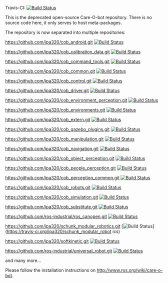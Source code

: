 Travis-CI: [![Build Status](https://travis-ci.org/ipa320/care-o-bot.svg?branch=indigo_dev)](https://travis-ci.org/ipa320/care-o-bot)

This is the deprecated open-source Care-O-bot repository. There is no source code here, it only serves to host meta-packages.

The repository is now separated into multiple repositories:

https://github.com/ipa320/cob_android.git [![Build Status](https://travis-ci.org/ipa320/cob_android.svg?branch=indigo_dev)](https://travis-ci.org/ipa320/cob_android)

https://github.com/ipa320/cob_calibration_data.git [![Build Status](https://travis-ci.org/ipa320/cob_calibration_data.svg?branch=indigo_dev)](https://travis-ci.org/ipa320/cob_calibration_data)

https://github.com/ipa320/cob_command_tools.git [![Build Status](https://travis-ci.org/ipa320/cob_command_tools.svg?branch=indigo_dev)](https://travis-ci.org/ipa320/cob_command_tools)

https://github.com/ipa320/cob_common.git [![Build Status](https://travis-ci.org/ipa320/cob_common.svg?branch=indigo_dev)](https://travis-ci.org/ipa320/cob_common)

https://github.com/ipa320/cob_control.git [![Build Status](https://travis-ci.org/ipa320/cob_control.svg?branch=indigo_dev)](https://travis-ci.org/ipa320/cob_control)

https://github.com/ipa320/cob_driver.git [![Build Status](https://travis-ci.org/ipa320/cob_driver.svg?branch=indigo_dev)](https://travis-ci.org/ipa320/cob_driver)

https://github.com/ipa320/cob_environment_perception.git [![Build Status](https://travis-ci.org/ipa320/cob_environment_perception.svg?branch=indigo_dev)](https://travis-ci.org/ipa320/cob_environment_perception)

https://github.com/ipa320/cob_environments.git [![Build Status](https://travis-ci.org/ipa320/cob_environments.svg?branch=indigo_dev)](https://travis-ci.org/ipa320/cob_environments)

https://github.com/ipa320/cob_extern.git [![Build Status](https://travis-ci.org/ipa320/cob_extern.svg?branch=indigo_dev)](https://travis-ci.org/ipa320/cob_extern)

https://github.com/ipa320/cob_gazebo_plugins.git [![Build Status](https://travis-ci.org/ipa320/cob_gazebo_plugins.svg?branch=indigo_dev)](https://travis-ci.org/ipa320/cob_gazebo_plugins)

https://github.com/ipa320/cob_manipulation.git [![Build Status](https://travis-ci.org/ipa320/cob_manipulation.svg?branch=indigo_dev)](https://travis-ci.org/ipa320/cob_manipulation)

https://github.com/ipa320/cob_navigation.git [![Build Status](https://travis-ci.org/ipa320/cob_navigation.svg?branch=indigo_dev)](https://travis-ci.org/ipa320/cob_navigation)

https://github.com/ipa320/cob_object_perception.git [![Build Status](https://travis-ci.org/ipa320/cob_object_perception.svg?branch=indigo_dev)](https://travis-ci.org/ipa320/cob_object_perception)

https://github.com/ipa320/cob_people_perception.git [![Build Status](https://travis-ci.org/ipa320/cob_people_perception.svg?branch=indigo_dev)](https://travis-ci.org/ipa320/cob_people_perception)

https://github.com/ipa320/cob_perception_common.git [![Build Status](https://travis-ci.org/ipa320/cob_perception_common.svg?branch=indigo_dev)](https://travis-ci.org/ipa320/cob_perception_common)

https://github.com/ipa320/cob_robots.git [![Build Status](https://travis-ci.org/ipa320/cob_robots.svg?branch=indigo_dev)](https://travis-ci.org/ipa320/cob_robots)

https://github.com/ipa320/cob_simulation.git [![Build Status](https://travis-ci.org/ipa320/cob_simulation.svg?branch=indigo_dev)](https://travis-ci.org/ipa320/cob_simulation)

https://github.com/ipa320/cob_substitute.git [![Build Status](https://travis-ci.org/ipa320/cob_substitute.svg?branch=indigo_dev)](https://travis-ci.org/ipa320/cob_substitute)

https://github.com/ros-industrial/ros_canopen.git [![Build Status](https://travis-ci.org/ros-industrial/ros_canopen.svg?branch=indigo-devel)](https://travis-ci.org/ros-industrial/ros_canopen)

https://github.com/ipa320/schunk_modular_robotics.git [![Build Status](https://travis-ci.org/ipa320/schunk_modular_robotics.svg?branch=indigo_dev)](https://travis-ci.org/ipa320/schunk_modular_robot
ics)

https://github.com/ipa320/softkinetic.git [![Build Status](https://travis-ci.org/ipa320/softkinetic.svg?branch=indigo_dev)](https://travis-ci.org/ipa320/softkinetic)

https://github.com/ros-industrial/universal_robot.git [![Build Status](https://travis-ci.org/ros-industrial/universal_robot.svg?branch=indigo-devel)](https://travis-ci.org/ros-industrial/universal_robot)

and many more...

Please follow the installation instructions on http://www.ros.org/wiki/care-o-bot.
